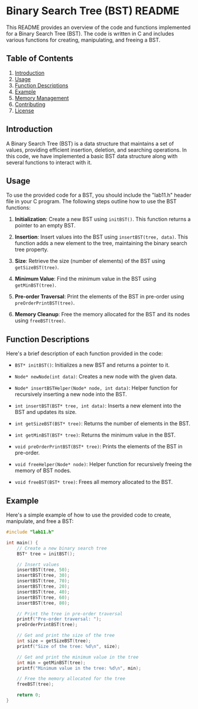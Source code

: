 # Binary Search Tree (BST) README

This README provides an overview of the code and functions implemented for a Binary Search Tree (BST). The code is written in C and includes various functions for creating, manipulating, and freeing a BST.

## Table of Contents

1. [Introduction](#introduction)
2. [Usage](#usage)
3. [Function Descriptions](#function-descriptions)
4. [Example](#example)
5. [Memory Management](#memory-management)
6. [Contributing](#contributing)
7. [License](#license)

## Introduction

A Binary Search Tree (BST) is a data structure that maintains a set of values, providing efficient insertion, deletion, and searching operations. In this code, we have implemented a basic BST data structure along with several functions to interact with it.

## Usage

To use the provided code for a BST, you should include the "lab11.h" header file in your C program. The following steps outline how to use the BST functions:

1. **Initialization**: Create a new BST using `initBST()`. This function returns a pointer to an empty BST.

2. **Insertion**: Insert values into the BST using `insertBST(tree, data)`. This function adds a new element to the tree, maintaining the binary search tree property.

3. **Size**: Retrieve the size (number of elements) of the BST using `getSizeBST(tree)`.

4. **Minimum Value**: Find the minimum value in the BST using `getMinBST(tree)`.

5. **Pre-order Traversal**: Print the elements of the BST in pre-order using `preOrderPrintBST(tree)`.

6. **Memory Cleanup**: Free the memory allocated for the BST and its nodes using `freeBST(tree)`.

## Function Descriptions

Here's a brief description of each function provided in the code:

- `BST* initBST()`: Initializes a new BST and returns a pointer to it.

- `Node* newNode(int data)`: Creates a new node with the given data.

- `Node* insertBSTHelper(Node* node, int data)`: Helper function for recursively inserting a new node into the BST.

- `int insertBST(BST* tree, int data)`: Inserts a new element into the BST and updates its size.

- `int getSizeBST(BST* tree)`: Returns the number of elements in the BST.

- `int getMinBST(BST* tree)`: Returns the minimum value in the BST.

- `void preOrderPrintBST(BST* tree)`: Prints the elements of the BST in pre-order.

- `void freeHelper(Node* node)`: Helper function for recursively freeing the memory of BST nodes.

- `void freeBST(BST* tree)`: Frees all memory allocated to the BST.

## Example

Here's a simple example of how to use the provided code to create, manipulate, and free a BST:

```c
#include "lab11.h"

int main() {
    // Create a new binary search tree
    BST* tree = initBST();

    // Insert values
    insertBST(tree, 50);
    insertBST(tree, 30);
    insertBST(tree, 70);
    insertBST(tree, 20);
    insertBST(tree, 40);
    insertBST(tree, 60);
    insertBST(tree, 80);

    // Print the tree in pre-order traversal
    printf("Pre-order traversal: ");
    preOrderPrintBST(tree);

    // Get and print the size of the tree
    int size = getSizeBST(tree);
    printf("Size of the tree: %d\n", size);

    // Get and print the minimum value in the tree
    int min = getMinBST(tree);
    printf("Minimum value in the tree: %d\n", min);

    // Free the memory allocated for the tree
    freeBST(tree);

    return 0;
}

